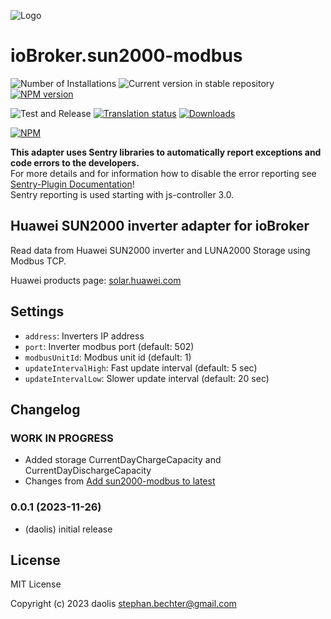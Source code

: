 ![Logo](admin/sun2000-modbus.png)
# ioBroker.sun2000-modbus

![Number of Installations](https://iobroker.live/badges/sun2000-modbus-installed.svg)
![Current version in stable repository](https://iobroker.live/badges/sun2000-modbus-stable.svg)
[![NPM version](https://img.shields.io/npm/v/iobroker.sun2000-modbus.svg)](https://www.npmjs.com/package/iobroker.sun2000-modbus)

![Test and Release](https://github.com/daolis/ioBroker.sun2000-modbus/workflows/Test%20and%20Release/badge.svg)
[![Translation status](https://weblate.iobroker.net/widgets/adapters/-/sun2000-modbus/svg-badge.svg)](https://weblate.iobroker.net/engage/adapters/?utm_source=widget)
[![Downloads](https://img.shields.io/npm/dm/iobroker.sun2000-modbus.svg)](https://www.npmjs.com/package/iobroker.sun2000-modbus)

[![NPM](https://nodei.co/npm/iobroker.sun2000-modbus.png?downloads=true)](https://nodei.co/npm/iobroker.sun2000-modbus/)

**This adapter uses Sentry libraries to automatically report exceptions and code errors to the developers.**\
For more details and for information how to disable the error reporting see [Sentry-Plugin Documentation](https://github.com/ioBroker/plugin-sentry#plugin-sentry)!\
Sentry reporting is used starting with js-controller 3.0.

## Huawei SUN2000 inverter adapter for ioBroker

Read data from Huawei SUN2000 inverter and LUNA2000 Storage using Modbus TCP.

Huawei products page: [solar.huawei.com](https://solar.huawei.com/at/professionals/all-products)

## Settings

* `address`: Inverters IP address
* `port`: Inverter modbus port (default: 502)
* `modbusUnitId`: Modbus unit id (default: 1)
* `updateIntervalHigh`: Fast update interval (default: 5 sec)
* `updateIntervalLow`: Slower update interval (default: 20 sec)


## Changelog

### **WORK IN PROGRESS**

* Added storage CurrentDayChargeCapacity and CurrentDayDischargeCapacity
* Changes from [Add sun2000-modbus to latest](https://github.com/ioBroker/ioBroker.repositories/pull/3038)

### 0.0.1 (2023-11-26)

* (daolis) initial release

## License
MIT License

Copyright (c) 2023 daolis <stephan.bechter@gmail.com>
